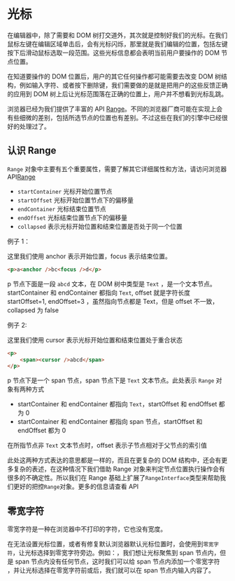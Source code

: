 # 光标

在编辑器中，除了需要和 DOM 树打交道外，其次就是控制好我们的光标。在我们鼠标左键在编辑区域单击后，会有光标闪烁，那里就是我们编辑的位置，包括左键按下后滑动鼠标选取一段范围。这些光标信息都会表明当前用户要操作的 DOM 节点位置。

在知道要操作的 DOM 位置后，用户的其它任何操作都可能需要去改变 DOM 树结构，例如输入字符、或者按下删除键，我们需要做的是就是把用户的这些反馈正确的应用到 DOM 树上后让光标范围落在正确的位置上，用户并不想看到光标乱跳。

浏览器已经为我们提供了丰富的 API [Range](https://developer.mozilla.org/zh-CN/docs/Web/API/Range/Range)。不同的浏览器厂商可能在实现上会有些细微的差别，包括所选节点的位置也有差别。不过这些在我们的引擎中已经很好的处理过了。

## 认识 Range

`Range` 对象中主要有五个重要属性，需要了解其它详细属性和方法，请访问浏览器 API[Range](https://developer.mozilla.org/zh-CN/docs/Web/API/Range/Range)

-   `startContainer` 光标开始位置节点
-   `startOffset` 光标开始位置节点下的偏移量
-   `endContainer` 光标结束位置节点
-   `endOffset` 光标结束位置节点下的偏移量
-   `collapsed` 表示光标开始位置和结束位置是否处于同一个位置

例子 1：

这里我们使用 anchor 表示开始位置，focus 表示结束位置。

```html
<p>a<anchor />bc<focus />d</p>
```

p 节点下面是一段 `abcd` 文本，在 DOM 树中类型是 `Text` ，是一个文本节点。startContainer 和 endContainer 都指向 `Text`, offset 就是字符长度 startOffset=1, endOffset=3 ，虽然指向节点都是 Text，但是 offset 不一致，collapsed 为 false

例子 2:

这里我们使用 cursor 表示光标开始位置和结束位置处于重合状态

```html
<p>
	<span><cursor />abcd</span>
</p>
```

p 节点下是一个 span 节点，span 节点下是 `Text` 文本节点。此处表示 `Range` 对象有两种方式

-   startContainer 和 endContainer 都指向 `Text`，startOffset 和 endOffset 都为 0
-   startContainer 和 endContainer 都指向 span 节点，startOffset 和 endOffset 都为 0

在所指节点非 `Text` 文本节点时，offset 表示子节点相对于父节点的索引值

此处这两种方式表达的意思都是一样的，而且在更复杂的 DOM 结构中，还会有更多复杂的表述，在这种情况下我们借助 Range 对象来判定节点位置执行操作会有很多的不确定性。所以我们在 Range 基础上扩展了`RangeInterface`类型来帮助我们更好的把控`Range`对象。更多的信息请查看 API

## 零宽字符

零宽字符是一种在浏览器中不打印的字符，它也没有宽度。

在无法设置光标位置，或者有修复默认浏览器默认光标位置时，会使用到`零宽字符`，让光标选择到零宽字符旁边。例如：<span></span>，我们想让光标聚焦到 span 节点内，但是 span 节点内没有任何节点，这时我们可以给 span 节点内添加一个零宽字符 <span>&#8204;</span>，并让光标选择在零宽字符前或后，我们就可以在 span 节点内输入内容了。
